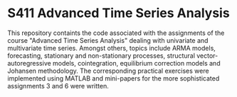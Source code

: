 # S411 Advanced Time Series Analysis
 This repository containts the code associated with the assignments of the course "Advanced Time Series Analysis" dealing with univariate and multivariate time series. Amongst others, topics include ARMA models, forecasting, stationary and non-stationary processes, structural vector-autoregressive models, cointegration, equilibrium correction models and Johansen methodology. The corresponding practical exercises were implemented using MATLAB and mini-papers for the more sophisticated assignments 3 and 6 were written.
